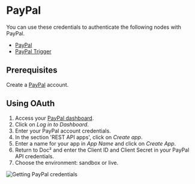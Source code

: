 # PayPal

You can use these credentials to authenticate the following nodes with PayPal.
- [PayPal](/integrations/nodes/n8n-nodes-base.payPal/)
- [PayPal Trigger](/integrations/trigger-nodes/n8n-nodes-base.payPalTrigger/)

## Prerequisites

Create a [PayPal](https://paypal.com/) account.

## Using OAuth

1. Access your [PayPal dashboard](https://developer.paypal.com/developer/applications/).
2. Click on *Log in to Dashboard*.
3. Enter your PayPal account credentials.
4. In the section 'REST API apps', click on *Create app*.
5. Enter a name for your app in *App Name* and click on *Create App*.
6. Return to Doc² and enter the Client ID and Client Secret in your PayPal API credentials.
7. Choose the environment: sandbox or live.

![Getting PayPal credentials](/_images/integrations/credentials/paypal/using-oauth.gif)

